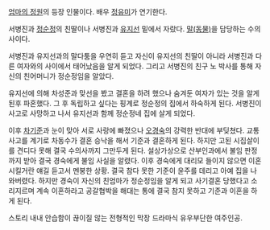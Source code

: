 [엄마의 정원](%EC%97%84%EB%A7%88%EC%9D%98%20%EC%A0%95%EC%9B%90.md)의 등장 인물이다. 배우
[정유미](%EC%A0%95%EC%9C%A0%EB%AF%B8%281984%EB%85%84%29.md)가 연기한다.

서병진과 [정순정](%EC%A0%95%EC%88%9C%EC%A0%95.md)의 친딸이나 서병진과
[유지선](%EC%9C%A0%EC%A7%80%EC%84%A0.md) 밑에서 자랐다.
[말(동물)](%EB%A7%90%28%EB%8F%99%EB%AC%BC%29.md)을 담당하는 수의사이다.

서병진과 유지선과의 말다툼을 우연히 듣고 자신이 유지선의 친딸이 아니라 서병진과 다른 여자와의 사이에서 태어났음을 알게 되었다. 그리고
서병진의 친구 노 박사를 통해 자신의 친어머니가 정순정임을 알았다.

유지선에 의해 차성준과 맞선을 봤고 결혼을 하려 했으나 숨겨둔 여자가 있는 것을 알게된후 파혼했다. 그 후 독립하고 싶다는 핑계로 정순정의
집에서 하숙하게 된다. 서병진이 사고로 사망하고 나서 유지선과 함께 정순정네 집에 살게 되었다.

이후 [차기준](%EC%B0%A8%EA%B8%B0%EC%A4%80.md)과 눈이 맞아 서로 사랑에 빠졌으나
[오경숙](%EC%98%A4%EA%B2%BD%EC%88%99.md)의 강력한 반대에 부딪쳤다. 교통사고를 계기로 차동수가 결혼 승낙을
해서 기준과 결혼하게 된다. 하지만 고된 시집살이를 견디다 못해 결국 수의사까지 그만두게 된다. 설상가상으로 산부인과에서 불임 판정까지 받아
결국 경숙에게 불임 사실을 알렸다. 이후 경숙에게 대리모 들이지 않으면 이혼 시킬거란 얘길 듣고서 멘붕한 상황. 결국 참다 못한 기준이
윤주를 데리고 아예 집을 나와버렸다. 하지만 경숙이 자신의 친엄마가 정순정임을 알게 되고 사기결혼 당했다고 소리지르며 계속 이혼하라고
공갈협박을 해대는 통에 결국 참지 못하고 기준과 이혼을 하게 된다.

스토리 내내 안습함이 끊이질 않는 전형적인 막장 드라마식 유우부단한 여주인공.

